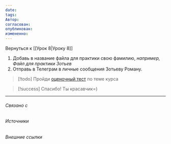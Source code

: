 ```yaml
---
date: 
tags: 
Автор: 
согласован: 
опубликован: 
измененно:
---
```

Вернуться к [[Урок 8|Уроку 8]]

1. Добавь в название файла для практики свою фамилию, *например, Файл для практики Зотьев*
2. Отправь в Телеграм в личные сообщения Зотьеву Роману.


> [!todo] Пройди
> [оценочный тест](https://docs.google.com/forms/d/e/1FAIpQLSdv_KdNpcVLLAL5FlyZ5r-gQjvxGJdURnemzEmKsUq-SZCWZQ/viewform?usp=sharing) по теме курса


> [!success] Спасибо!
> Ты красавчик=)


----
###### Связано с 
###### Источники
###### Внешние ссылки

